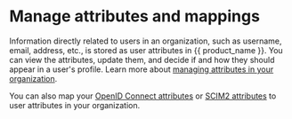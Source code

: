 # Manage attributes and mappings

Information directly related to users in an organization, such as username, email, address, etc., is stored as user attributes in {{ product_name }}. You can view the attributes, update them, and decide if and how they should appear in a user's profile. Learn more about [managing attributes in your organization]({{base_path}}/guides/users/attributes/manage-attributes/).

You can also map your [OpenID Connect attributes]({{base_path}}/guides/users/attributes/manage-oidc-attribute-mappings/) or [SCIM2 attributes]({{base_path}}/guides/users/attributes/manage-scim2-attribute-mappings/) to user attributes in your organization.